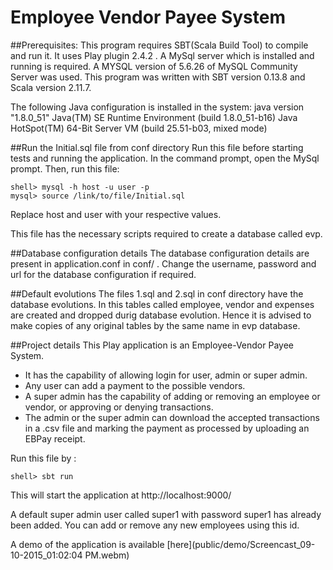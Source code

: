 # Employee Vendor Payee System

##Prerequisites: 
This program requires SBT(Scala Build Tool) to compile and run it. It uses Play plugin 2.4.2 . A MySql server which is installed and running is required. A MYSQL version of 5.6.26 of MySQL Community Server was used. This program was written with SBT version 0.13.8 and Scala version 2.11.7. 

The following Java configuration is installed in the system: java version "1.8.0_51"
Java(TM) SE Runtime Environment (build 1.8.0_51-b16)
Java HotSpot(TM) 64-Bit Server VM (build 25.51-b03, mixed mode)

##Run the Initial.sql file from conf directory
Run this file before starting tests and running the application. In the command prompt, open the MySql prompt. Then, run this file:
```
shell> mysql -h host -u user -p
mysql> source /link/to/file/Initial.sql
```
Replace host and user with your respective values.

This file has the necessary scripts required to create a database called evp.

##Database configuration details
The database configuration details are present in application.conf in conf/ . Change the username, password and url for the database configuration if required.

##Default evolutions
The files 1.sql and 2.sql in conf directory have the database evolutions. In this tables called employee, vendor and expenses are created and dropped durig database evolution. Hence it is advised to make copies of any original tables by the same name in evp database.

##Project details
This Play application is an Employee-Vendor Payee System.
 
*  It has the capability of allowing login for user, admin or super admin. 
* Any user can add a payment to the possible vendors. 
* A super admin has the capability of adding or removing an employee or vendor, or approving or denying transactions. 
* The admin or the super admin can download the accepted transactions in a .csv file and marking the payment as processed by uploading an EBPay receipt.

Run this file by :
```
shell> sbt run
```
This will start the application at http://localhost:9000/

A default super admin user called super1 with password super1 has already been added. You can add or remove any new employees using this id.

A demo of the application is available [here](public/demo/Screencast_09-10-2015_01:02:04 PM.webm)
